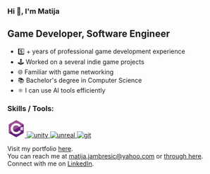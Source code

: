 ### Hi 👋, I'm Matija

## Game Developer, Software Engineer

- 5️⃣ + years of professional game development experience
- 🕹️ Worked on a several indie game projects
- 🌐 Familiar with game networking
- 📚 Bachelor's degree in Computer Science
- ⚛️ I can use AI tools efficiently

<h3 align="left">Skills / Tools:</h3>
<p align="left"> 
  <a href="https://www.w3schools.com/cs/" target="_blank" rel="noreferrer"> 
    <img src="https://raw.githubusercontent.com/devicons/devicon/master/icons/csharp/csharp-original.svg" alt="csharp" width="40" height="40"/> </a> 
  <a href="https://unity.com/" target="_blank" rel="noreferrer"> 
    <img src="https://www.vectorlogo.zone/logos/unity3d/unity3d-icon.svg" alt="unity" width="40" height="40"/> </a> 
  <a href="https://unrealengine.com/" target="_blank" rel="noreferrer"> 
    <img src="https://raw.githubusercontent.com/kenangundogan/fontisto/036b7eca71aab1bef8e6a0518f7329f13ed62f6b/icons/svg/brand/unreal-engine.svg" alt="unreal" width="40" height="40"/> </a>
  <a href="https://git-scm.com/" target="_blank" rel="noreferrer"> 
    <img src="https://www.vectorlogo.zone/logos/git-scm/git-scm-icon.svg" alt="git" width="40" height="40"/> </a> </p>

<p align="left"> 
    Visit my portfolio <a href="https://matyx6.github.io/#/game-projects">here</a>.
    <br>You can reach me at <a href="mailto:matija.jambresic@yahoo.com">matija.jambresic@yahoo.com</a> or <a href="https://matyx6.github.io/#/contact">through here</a>.
  <br>Connect with me on <a href="https://www.linkedin.com/in/matijajambresic/">LinkedIn</a>.
</p>
 

